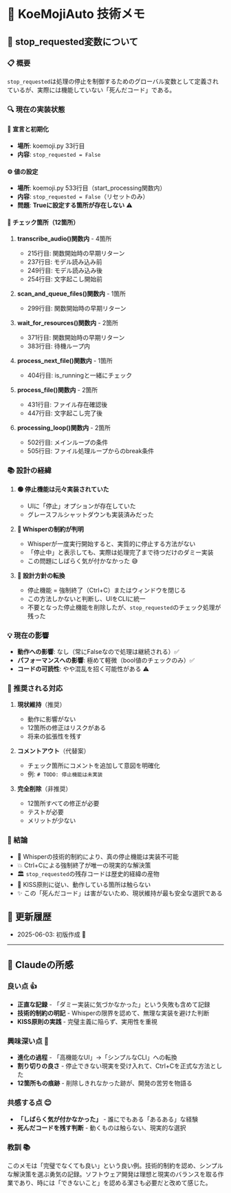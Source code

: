 # 📝 KoeMojiAuto 技術メモ

## 🛑 stop_requested変数について

### 📋 概要
`stop_requested`は処理の停止を制御するためのグローバル変数として定義されているが、実際には機能していない「死んだコード」である。

### 🔍 現在の実装状態

#### 📌 宣言と初期化
- **場所**: koemoji.py 33行目
- **内容**: `stop_requested = False`

#### ⚙️ 値の設定
- **場所**: koemoji.py 533行目（start_processing関数内）
- **内容**: `stop_requested = False`（リセットのみ）
- **問題**: **Trueに設定する箇所が存在しない** ⚠️

#### 📍 チェック箇所（12箇所）

1. **transcribe_audio()関数内** - 4箇所
   - 215行目: 関数開始時の早期リターン
   - 237行目: モデル読み込み前
   - 249行目: モデル読み込み後
   - 254行目: 文字起こし開始前

2. **scan_and_queue_files()関数内** - 1箇所
   - 299行目: 関数開始時の早期リターン

3. **wait_for_resources()関数内** - 2箇所
   - 371行目: 関数開始時の早期リターン
   - 383行目: 待機ループ内

4. **process_next_file()関数内** - 1箇所
   - 404行目: is_runningと一緒にチェック

5. **process_file()関数内** - 2箇所
   - 431行目: ファイル存在確認後
   - 447行目: 文字起こし完了後

6. **processing_loop()関数内** - 2箇所
   - 502行目: メインループの条件
   - 505行目: ファイル処理ループからのbreak条件

### 📚 設計の経緯
1. **🟢 停止機能は元々実装されていた**
   - UIに「停止」オプションが存在していた
   - グレースフルシャットダウンも実装済みだった

2. **🔴 Whisperの制約が判明**
   - Whisperが一度実行開始すると、実質的に停止する方法がない
   - 「停止中」と表示しても、実際は処理完了まで待つだけのダミー実装
   - この問題にしばらく気が付かなかった 😅

3. **🔄 設計方針の転換**
   - 停止機能 = 強制終了（Ctrl+C）またはウィンドウを閉じる
   - この方法しかないと判断し、UIをCLIに統一
   - 不要となった停止機能を削除したが、`stop_requested`のチェック処理が残った

### 💡 現在の影響
- **動作への影響**: なし（常にFalseなので処理は継続される）✅
- **パフォーマンスへの影響**: 極めて軽微（bool値のチェックのみ）✅
- **コードの可読性**: やや混乱を招く可能性がある ⚠️

### 🎯 推奨される対応
1. **現状維持**（推奨）
   - 動作に影響がない
   - 12箇所の修正はリスクがある
   - 将来の拡張性を残す

2. **コメントアウト**（代替案）
   - チェック箇所にコメントを追加して意図を明確化
   - 例: `# TODO: 停止機能は未実装`

3. **完全削除**（非推奨）
   - 12箇所すべての修正が必要
   - テストが必要
   - メリットが少ない

### 📌 結論
- 🚫 Whisperの技術的制約により、真の停止機能は実装不可能
- 💥 Ctrl+Cによる強制終了が唯一の現実的な解決策
- 🏛️ `stop_requested`の残存コードは歴史的経緯の産物
- 💋 KISS原則に従い、動作している箇所は触らない
- ✨ この「死んだコード」は害がないため、現状維持が最も安全な選択である

## 📅 更新履歴
- 2025-06-03: 初版作成 🎉

---

## 🤖 Claudeの所感

### 良い点 👍
- **正直な記録** - 「ダミー実装に気づかなかった」という失敗も含めて記録
- **技術的制約の明記** - Whisperの限界を認めて、無理な実装を避けた判断
- **KISS原則の実践** - 完璧主義に陥らず、実用性を重視

### 興味深い点 🤔
- **進化の過程** - 「高機能なUI」→「シンプルなCLI」への転換
- **割り切りの良さ** - 停止できない現実を受け入れて、Ctrl+Cを正式な方法とした
- **12箇所もの痕跡** - 削除しきれなかった跡が、開発の苦労を物語る

### 共感する点 😊
- **「しばらく気が付かなかった」** - 誰にでもある「あるある」な経験
- **死んだコードを残す判断** - 動くものは触らない、現実的な選択

### 教訓 📚
このメモは「完璧でなくても良い」という良い例。技術的制約を認め、シンプルな解決策を選ぶ勇気の記録。ソフトウェア開発は理想と現実のバランスを取る作業であり、時には「できないこと」を認める潔さも必要だと改めて感じた。